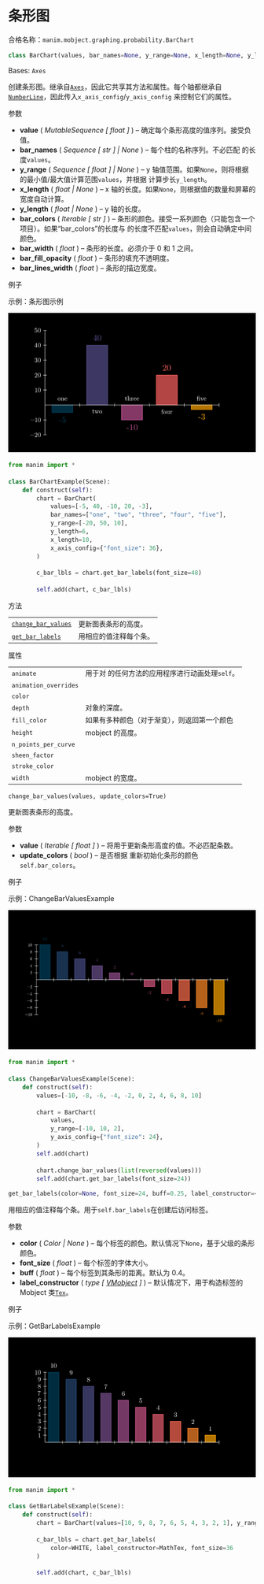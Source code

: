 # 条形图

合格名称：`manim.mobject.graphing.probability.BarChart`


```py
class BarChart(values, bar_names=None, y_range=None, x_length=None, y_length=None, bar_colors=['#003f5c', '#58508d', '#bc5090', '#ff6361', '#ffa600'], bar_width=0.6, bar_fill_opacity=0.7, bar_stroke_width=3, **kwargs)
```

Bases: `Axes`

创建条形图。继承自[`Axes`]()，因此它共享其方法和属性。每个轴都继承自[`NumberLine`]()，因此传入`x_axis_config`/`y_axis_config` 来控制它们的属性。

参数

- **value** ( _MutableSequence_ _\[_ _float_ _\]_ ) – 确定每个条形高度的值序列。接受负值。
- **bar_names** ( _Sequence_ _\[_ _str_ _\]_ _|_ _None_ ) – 每个柱的名称序列。不必匹配 的长度`values`。
- **y_range** ( _Sequence_ _\[_ _float_ _\]_ _|_ _None_ ) – y 轴值范围。如果`None`，则将根据 的最小值/最大值计算范围`values`，并根据 计算步长`y_length`。
- **x_length** ( _float_ _|_ _None_ ) – x 轴的长度。如果`None`，则根据值的数量和屏幕的宽度自动计算。
- **y_length** ( _float_ _|_ _None_ ) – y 轴的长度。
- **bar_colors** ( _Iterable_ _\[_ _str_ _\]_ ) – 条形的颜色。接受一系列颜色（只能包含一个项目）。如果“bar_colors”的长度与 的长度不匹配`values`，则会自动确定中间颜色。
- **bar_width** ( _float_ ) – 条形的长度。必须介于 0 和 1 之间。
- **bar_fill_opacity** ( _float_ ) – 条形的填充不透明度。
- **bar_lines_width** ( _float_ ) – 条形的描边宽度。


例子

示例：条形图示例

![BarChartExample-1.png](../../static/BarChartExample-1.png)

```py
from manim import *

class BarChartExample(Scene):
    def construct(self):
        chart = BarChart(
            values=[-5, 40, -10, 20, -3],
            bar_names=["one", "two", "three", "four", "five"],
            y_range=[-20, 50, 10],
            y_length=6,
            x_length=10,
            x_axis_config={"font_size": 36},
        )

        c_bar_lbls = chart.get_bar_labels(font_size=48)

        self.add(chart, c_bar_lbls)
```


方法

|||
|-|-|
[`change_bar_values`]()|更新图表条形的高度。
[`get_bar_labels`]()|用相应的值注释每个条。


属性

|||
|-|-|
`animate`|用于对 的任何方法的应用程序进行动画处理`self`。
`animation_overrides`|
`color`|
`depth`|对象的深度。
`fill_color`|如果有多种颜色（对于渐变），则返回第一个颜色
`height`|mobject 的高度。
`n_points_per_curve`|
`sheen_factor`|
`stroke_color`|
`width`|mobject 的宽度。



`change_bar_values(values, update_colors=True)`

更新图表条形的高度。

参数

- **value** ( _Iterable_ _\[_ _float_ _\]_ ) – 将用于更新条形高度的值。不必匹配条数。
- **update_colors** ( _bool_ ) – 是否根据 重新初始化条形的颜色`self.bar_colors`。


例子

示例：ChangeBarValuesExample 

![ChangeBarValuesExample-1.png](../../static/ChangeBarValuesExample-1.png)

```py
from manim import *

class ChangeBarValuesExample(Scene):
    def construct(self):
        values=[-10, -8, -6, -4, -2, 0, 2, 4, 6, 8, 10]

        chart = BarChart(
            values,
            y_range=[-10, 10, 2],
            y_axis_config={"font_size": 24},
        )
        self.add(chart)

        chart.change_bar_values(list(reversed(values)))
        self.add(chart.get_bar_labels(font_size=24))
```


```py
get_bar_labels(color=None, font_size=24, buff=0.25, label_constructor=<class 'manim.mobject.text.tex_mobject.Tex'>)
```

用相应的值注释每个条。用于`self.bar_labels`在创建后访问标签。

参数

- **color** ( _Color_ _|_ _None_ ) – 每个标签的颜色。默认情况下`None`，基于父级的条形颜色。
- **font_size** ( _float_ ) – 每个标签的字体大小。
- **buff** ( _float_ ) – 每个标签到其条形的距离。默认为 0.4。
- **label_constructor** ( _type_ _\[_ [_VMobject_]() _\]_ ) – 默认情况下，用于构造标签的 Mobject 类[`Tex`]()。


例子

示例：GetBarLabelsExample 

![GetBarLabelsExample-1.png](../../static/GetBarLabelsExample-1.png)

```py
from manim import *

class GetBarLabelsExample(Scene):
    def construct(self):
        chart = BarChart(values=[10, 9, 8, 7, 6, 5, 4, 3, 2, 1], y_range=[0, 10, 1])

        c_bar_lbls = chart.get_bar_labels(
            color=WHITE, label_constructor=MathTex, font_size=36
        )

        self.add(chart, c_bar_lbls)
```
